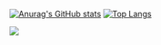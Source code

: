 <!--
**tmrsich/tmrsich** is a ✨ _special_ ✨ repository because its `README.md` (this file) appears on your GitHub profile.

Here are some ideas to get you started:

- 🔭 I’m currently working on ...
- 🌱 I’m currently learning ...
- 👯 I’m looking to collaborate on ...
- 🤔 I’m looking for help with ...
- 💬 Ask me about ...
- 📫 How to reach me: ...
- 😄 Pronouns: ...
- ⚡ Fun fact: ...
-->

[![Anurag's GitHub stats](https://github-readme-stats-tmrsich.vercel.app/api?username=tmrsich&count_private=true&theme=algolia&show_icons=true)](https://github.com/anuraghazra/github-readme-stats)
[![Top Langs](https://github-readme-stats-tmrsich.vercel.app/api/top-langs/?username=tmrsich&count_private=true&theme=algolia&langs_count=50&layout=compact)](https://github.com/anuraghazra/github-readme-stats)

<a href="https://github.com/anuraghazra/github-readme-stats">
  <img align="center" src="https://github-readme-stats-tmrsich.vercel.app/api?username=tmrsich&theme=algolia&show_icons=true"/>
</a>

